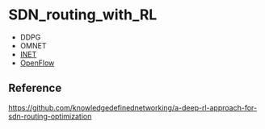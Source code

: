 # SDN_routing_with_RL

* DDPG 
* OMNET
* [INET](https://github.com/inet-framework/inet)
* [OpenFlow](https://github.com/inet-framework/openflow)

## Reference
https://github.com/knowledgedefinednetworking/a-deep-rl-approach-for-sdn-routing-optimization
